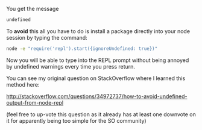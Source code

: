You get the message
```sh
undefined
```

To **avoid** this all you have to do is install a package directly into your node session by typing the command:

```sh
node -e "require('repl').start({ignoreUndefined: true})"
```

Now you will be able to type into the REPL prompt without being annoyed by undefined warnings every time you press return.

You can see my original question on StackOverflow where I learned this method here:

http://stackoverflow.com/questions/34972737/how-to-avoid-undefined-output-from-node-repl

(feel free to up-vote this question as it already has at least one downvote on it for apparently being too simple for the SO community)